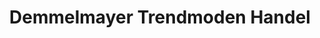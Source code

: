 ---
title: "Demmelmayer Trendmoden Handel"
url: /bad-reichenhall/demmelmayer-trendmoden-handel/
shop: Kleidung
---